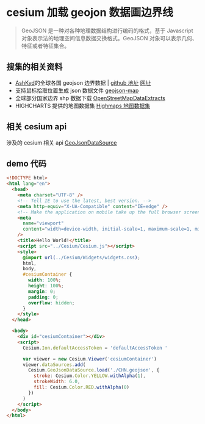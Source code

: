 # cesium 加载 geojon 数据画边界线

> GeoJSON 是一种对各种地理数据结构进行编码的格式，基于 Javascript 对象表示法的地理空间信息数据交换格式。GeoJSON 对象可以表示几何、特征或者特征集合。

## 搜集的相关资料

- [AshKyd](https://github.com/AshKyd)的全球各国 geojson 边界数据 | [github 地址](https://github.com/AshKyd/geojson-regions.git) [网址](https://geojson-maps.ash.ms/)
- 支持鼠标拾取位置生成 json 数据文件 [geojson-map](http://geojson.io/#map=5/43.723/120.981)
- 全球部分国家边界 shp 数据下载 [OpenStreetMapDataExtracts](http://download.geofabrik.de/)
- HIGHCHARTS 提供的地图数据集 [Highmaps 地图数据集](https://img.hcharts.cn/mapdata/)

## 相关 cesium api

涉及的 cesium 相关 api [GeoJsonDataSource](http://cesium.xin/cesium/cn/Documentation1.62/GeoJsonDataSource.html?classFilter=GeoJsonDataSource)

## demo 代码

```html
<!DOCTYPE html>
<html lang="en">
  <head>
    <meta charset="UTF-8" />
    <!-- Tell IE to use the latest, best version. -->
    <meta http-equiv="X-UA-Compatible" content="IE=edge" />
    <!-- Make the application on mobile take up the full browser screen and disable user scaling. -->
    <meta
      name="viewport"
      content="width=device-width, initial-scale=1, maximum-scale=1, minimum-scale=1, user-scalable=no"
    />
    <title>Hello World!</title>
    <script src="../Cesium/Cesium.js"></script>
    <style>
      @import url(../Cesium/Widgets/widgets.css);
      html,
      body,
      #cesiumContainer {
        width: 100%;
        height: 100%;
        margin: 0;
        padding: 0;
        overflow: hidden;
      }
    </style>
  </head>

  <body>
    <div id="cesiumContainer"></div>
    <script>
      Cesium.Ion.defaultAccessToken = 'defaultAccessToken '

      var viewer = new Cesium.Viewer('cesiumContainer')
      viewer.dataSources.add(
        Cesium.GeoJsonDataSource.load('./CHN.geojson', {
          stroke: Cesium.Color.YELLOW.withAlpha(1),
          strokeWidth: 6.0,
          fill: Cesium.Color.RED.withAlpha(0)
        })
      )
    </script>
  </body>
</html>
```
